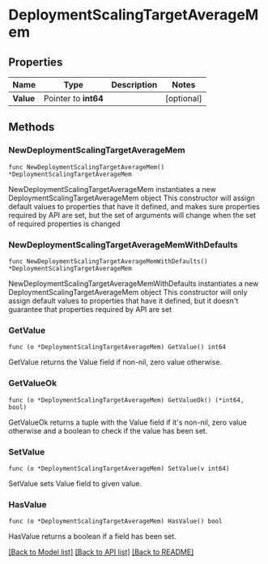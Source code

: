 # DeploymentScalingTargetAverageMem

## Properties

Name | Type | Description | Notes
------------ | ------------- | ------------- | -------------
**Value** | Pointer to **int64** |  | [optional] 

## Methods

### NewDeploymentScalingTargetAverageMem

`func NewDeploymentScalingTargetAverageMem() *DeploymentScalingTargetAverageMem`

NewDeploymentScalingTargetAverageMem instantiates a new DeploymentScalingTargetAverageMem object
This constructor will assign default values to properties that have it defined,
and makes sure properties required by API are set, but the set of arguments
will change when the set of required properties is changed

### NewDeploymentScalingTargetAverageMemWithDefaults

`func NewDeploymentScalingTargetAverageMemWithDefaults() *DeploymentScalingTargetAverageMem`

NewDeploymentScalingTargetAverageMemWithDefaults instantiates a new DeploymentScalingTargetAverageMem object
This constructor will only assign default values to properties that have it defined,
but it doesn't guarantee that properties required by API are set

### GetValue

`func (o *DeploymentScalingTargetAverageMem) GetValue() int64`

GetValue returns the Value field if non-nil, zero value otherwise.

### GetValueOk

`func (o *DeploymentScalingTargetAverageMem) GetValueOk() (*int64, bool)`

GetValueOk returns a tuple with the Value field if it's non-nil, zero value otherwise
and a boolean to check if the value has been set.

### SetValue

`func (o *DeploymentScalingTargetAverageMem) SetValue(v int64)`

SetValue sets Value field to given value.

### HasValue

`func (o *DeploymentScalingTargetAverageMem) HasValue() bool`

HasValue returns a boolean if a field has been set.


[[Back to Model list]](../README.md#documentation-for-models) [[Back to API list]](../README.md#documentation-for-api-endpoints) [[Back to README]](../README.md)


